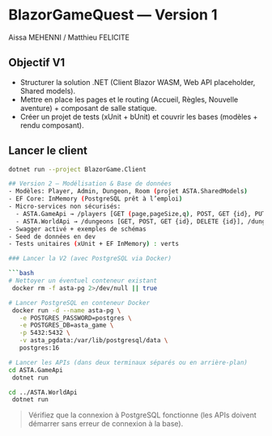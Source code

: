 # BlazorGameQuest — Version 1
Aissa MEHENNI / Matthieu FELICITE

## Objectif V1
- Structurer la solution .NET (Client Blazor WASM, Web API placeholder, Shared models).
- Mettre en place les pages et le routing (Accueil, Règles, Nouvelle aventure) + composant de salle statique.
- Créer un projet de tests (xUnit + bUnit) et couvrir les bases (modèles + rendu composant).

## Lancer le client
```bash
dotnet run --project BlazorGame.Client

## Version 2 – Modélisation & Base de données
- Modèles: Player, Admin, Dungeon, Room (projet ASTA.SharedModels)
- EF Core: InMemory (PostgreSQL prêt à l’emploi)
- Micro-services non sécurisés:
  - ASTA.GameApi → /players [GET (page,pageSize,q), POST, GET {id}, PUT {id}, DELETE {id}]
  - ASTA.WorldApi → /dungeons [GET, POST, GET {id}, DELETE {id}], /dungeons/{id}/rooms [POST]
- Swagger activé + exemples de schémas
- Seed de données en dev
- Tests unitaires (xUnit + EF InMemory) : verts

### Lancer la V2 (avec PostgreSQL via Docker)

```bash
# Nettoyer un éventuel conteneur existant
 docker rm -f asta-pg 2>/dev/null || true

# Lancer PostgreSQL en conteneur Docker
 docker run -d --name asta-pg \
   -e POSTGRES_PASSWORD=postgres \
   -e POSTGRES_DB=asta_game \
   -p 5432:5432 \
   -v asta_pgdata:/var/lib/postgresql/data \
   postgres:16

# Lancer les APIs (dans deux terminaux séparés ou en arrière-plan)
cd ASTA.GameApi
 dotnet run

cd ../ASTA.WorldApi
 dotnet run
```

> Vérifiez que la connexion à PostgreSQL fonctionne (les APIs doivent démarrer sans erreur de connexion à la base).

